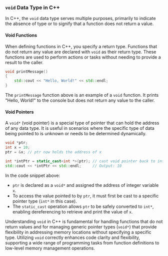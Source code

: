 ### `void` Data Type in C++

In C++, the `void` data type serves multiple purposes, primarily to indicate the absence of type or to signify that a function does not return a value.

#### Void Functions

When defining functions in C++, you specify a return type. Functions that do not return any value are declared with `void` as their return type. These functions are used to perform actions or tasks without needing to provide a result to the caller.

```cpp
void printMessage()
{
    std::cout << "Hello, World!" << std::endl;
}
```

The `printMessage` function above is an example of a `void` function. It prints "Hello, World!" to the console but does not return any value to the caller.

#### Void Pointers

A `void*` (void pointer) is a special type of pointer that can hold the address of any data type. It is useful in scenarios where the specific type of data being pointed to is unknown or needs to be determined dynamically.

```cpp
void *ptr;
int x = 10;
ptr = &x; // ptr now holds the address of x

int *intPtr = static_cast<int *>(ptr); // cast void pointer back to int pointer
std::cout << *intPtr << std::endl;     // Output: 10
```

In the code snippet above:

- `ptr` is declared as a `void*` and assigned the address of integer variable `x`.
- To access the value pointed to by `ptr`, it must first be cast to a specific pointer type (`int*` in this case).
- The `static_cast` operation allows `ptr` to be safely converted to `int*`, enabling dereferencing to retrieve and print the value of `x`.

Understanding `void` in C++ is fundamental for handling functions that do not return values and for managing generic pointer types (`void*`) that provide flexibility in addressing memory locations without specifying a specific type. Utilizing `void` correctly enhances code clarity and flexibility, supporting a wide range of programming tasks from function definitions to low-level memory management operations.
